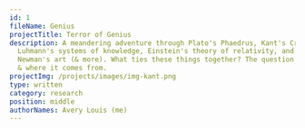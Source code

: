 ```yaml
---
id: 1
fileName: Genius
projectTitle: Terror of Genius
description: A meandering adventure through Plato's Phaedrus, Kant's Critiques,
  Luhmann's systems of knowledge, Einstein's theory of relativity, and Barnett
  Newman's art (& more). What ties these things together? The question of genius
  & where it comes from.
projectImg: /projects/images/img-kant.png
type: written
category: research
position: middle
authorNames: Avery Louis (me)
---
```

